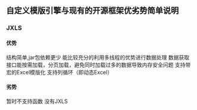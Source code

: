 ## 自定义模版引擎与现有的开源框架优劣势简单说明

### JXLS

#### 优势
结构简单,jar包依赖更少
能比较充分的利用多线程的优势进行数据处理
数据获取接口能按需加载，分页加载，避免同时加载过多的数据导致内存安全问题
支持带宏的Excel模版化
支持列循环（即动态Excel）

#### 劣势
暂时不支持函数
没有JXLS